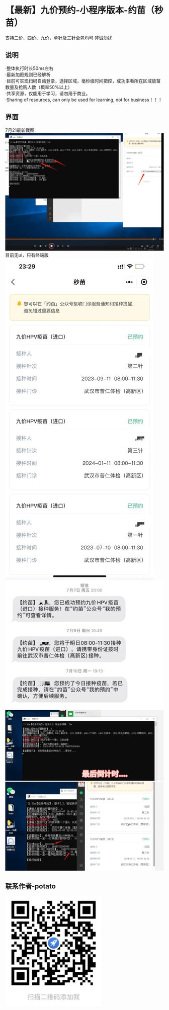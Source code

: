 # 【最新】九价预约-小程序版本-约苗（秒苗）
支持二价、四价、九价，单针及三针全包均可
非诚勿扰

## 说明
·整体执行时长50ms左右</br>
·最新加密规则已经解析</br>
·目前可实现扫码自动登录，选择区域，毫秒级时间把控，成功率看所在区域放苗数量及抢购人数（概率50%以上）</br>
·共享资源，仅能用于学习，请勿用于商业。</br>
·Sharing of resources, can only be used for learning, not for business！！！

## 界面
7月21最新截图
![Image text](https://raw.githubusercontent.com/nine199/yuemiao/main/7-21.png)
目前无ui，只有终端版
![Image text](https://raw.githubusercontent.com/nine199/yuemiao/main/1.jpg)
![Image text](https://raw.githubusercontent.com/nine199/yuemiao/main/2.jpg)
![Image text](https://raw.githubusercontent.com/nine199/yuemiao/main/3.png)
![Image text](https://raw.githubusercontent.com/nine199/yuemiao/main/4.png)

## 联系作者-potato
![Image text](https://raw.githubusercontent.com/nine199/yuemiao/main/5.png)
